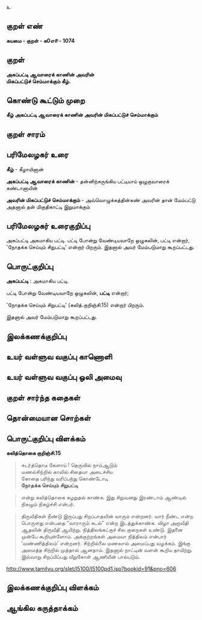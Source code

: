 உ

## குறள் எண் 

**கயமை - குறள் - க0எ௪ - 1074**

## குறள் 

**அகப்பட்டி ஆவாரைக் காணின் அவரின்  
மிகப்பட்டுச் செம்மாக்கும் கீழ்.** 

## கொண்டு கூட்டும் முறை

**கீழ் அகப்பட்டி ஆவாரைக் காணின் அவரின் மிகப்பட்டுச் செம்மாக்கும்**

## குறள் சாரம் 


## பரிமேலழகர் உரை

**கீழ்** - கீழாயினான் 

**அகப்பட்டி ஆவாரைக் காணின்** - தன்னிற்சுருங்கிய பட்டியாய் ஒழுகுவாரைக் கண்டானாயின் 

**அவரின் மிகப்பட்டுச் செம்மாக்கும்** - அவ்வொழுக்கத்தின்கண் அவரின் தான் மேம்பட்டு அதனால் தன் மிகுதிகாட்டி இறுமாக்கும்

## பரிமேலழகர் உரைகுறிப்பு   

அகப்பட்டி அகமாகிய பட்டி. பட்டி போன்று வேண்டியவாறே ஒழுகலின், பட்டி என்றார், 'நோதக்க செய்யும் சிறுபட்டி' என்றார் பிறரும். இதனால் அவர் மேம்படுமாறு கூறப்பட்டது.

## பொருட்குறிப்பு 

**அகப்பட்டி** : அகமாகிய பட்டி. 

பட்டி போன்று வேண்டியவாறே ஒழுகலின், **பட்டி** என்றார்; 

'நோதக்க செய்யும் சிறுபட்டி' (கலித்.குறிஞ்சி.15) என்றார் பிறரும். 

இதனால் அவர் மேம்படுமாறு கூறப்பட்டது.

## இலக்கணக்குறிப்பு  


## உயர் வள்ளுவ வகுப்பு காணொளி


## உயர் வள்ளுவ வகுப்பு ஒலி அமைவு 

 
## குறள் சார்ந்த கதைகள் 


## தொன்மையான சொற்கள்


## பொருட்குறிப்பு விளக்கம்

**கலித்தொகை குறிஞ்சி.15**

>சுடர்த்தொடீ கேளாய் ! தெருவில் நாம்ஆடும்  
>மணல்சிற்றில் காலில் சிதையா அடைச்சிய  
>கோதை பரிந்து வரிப்பந்து கொண்டோடி  
>**நோதக்க செய்யும் சிறுபட்டி**  

>என்று கலித்தொகை கழறுதல் காண்க. இது சிறுவனது இரண்டாம் ஆண்டில் நிகழும் நிகழ்ச்சி என்பர்.

>திருவீதிகள் நீண்டு இருப்பது சிறப்பாதலின் வாரும் என்றனர். வார் நீண்ட என்ற பொருளது என்பதை “வாராரும் கடல்” என்ற இடத்துக்காண்க. விழா அறாவீதி ஆதலின் திருவீதி ஆயிற்று.  நித்திலங்கட்குச் சில குறைகள் உண்டு. இதனை முன்பே கூறியுள்ளோம்.  அக்குற்றங்கள் அமையா நித்திலம் என்பார் ‘வண்ணித்திலம்’ என்றனர்.  சிற்றில்லை மணலால் அமைப்பது வழக்கம்.  இங்கு அமைத்த சிற்றில் முத்தால் ஆனதாம்.  இதனால் நாட்டின் வளன் கூறிய தாயிற்று.  இவ்வாறு சிறப்பிப்பது வீறுகோள் ஆணியின் பால்படும்.  
    
http://www.tamilvu.org/slet/l5100/l5100pd1.jsp?bookid=91&pno=606

## இலக்கணக்குறிப்பு விளக்கம்


## ஆங்கில கருத்தாக்கம் 


